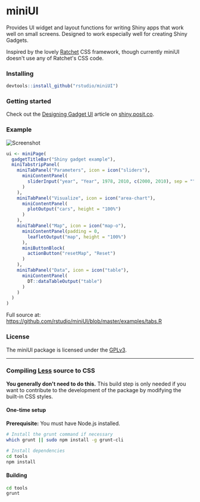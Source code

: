 # miniUI

Provides UI widget and layout functions for writing Shiny apps that work well on small screens. Designed to work especially well for creating Shiny Gadgets.

Inspired by the lovely [Ratchet](http://goratchet.com/) CSS framework, though currently miniUI doesn't use any of Ratchet's CSS code.

### Installing

```r
devtools::install_github("rstudio/miniUI")
```

### Getting started

Check out the [Designing Gadget UI](https://shiny.posit.co/articles/gadget-ui.html) article on [shiny.posit.co](https://shiny.posit.co/).


### Example

![Screenshot](tools/tabs.gif)

```r
ui <- miniPage(
  gadgetTitleBar("Shiny gadget example"),
  miniTabstripPanel(
    miniTabPanel("Parameters", icon = icon("sliders"),
      miniContentPanel(
        sliderInput("year", "Year", 1978, 2010, c(2000, 2010), sep = "")
      )
    ),
    miniTabPanel("Visualize", icon = icon("area-chart"),
      miniContentPanel(
        plotOutput("cars", height = "100%")
      )
    ),
    miniTabPanel("Map", icon = icon("map-o"),
      miniContentPanel(padding = 0,
        leafletOutput("map", height = "100%")
      ),
      miniButtonBlock(
        actionButton("resetMap", "Reset")
      )
    ),
    miniTabPanel("Data", icon = icon("table"),
      miniContentPanel(
        DT::dataTableOutput("table")
      )
    )
  )
)
```

Full source at: https://github.com/rstudio/miniUI/blob/master/examples/tabs.R

### License

The miniUI package is licensed under the [GPLv3](https://www.gnu.org/licenses/gpl-3.0.en.html).

---

### Compiling [Less](https://lesscss.org/) source to CSS

**You generally don't need to do this.** This build step is only needed if you want to contribute to the development of the package by modifying the built-in CSS styles.

#### One-time setup

**Prerequisite:** You must have Node.js installed.

```sh
# Install the grunt command if necessary
which grunt || sudo npm install -g grunt-cli

# Install dependencies
cd tools
npm install
```

#### Building

```sh
cd tools
grunt
```
